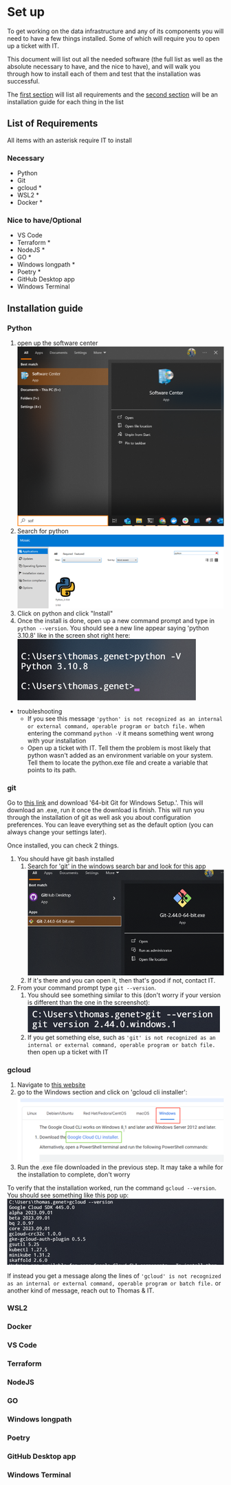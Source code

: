 # Set up

To get working on the data infrastructure and any of its components you will need to have a few things installed. Some of which will require you to open up a ticket with IT.

This document will list out all the needed software (the full list as well as the absolute necessary to have, and the nice to have), and will walk you through how to install each of them and test that the installation was successful.

The [first section](#list-of-requirements) will list all requirements and the [second section](#installation-guide) will be an installation guide for each thing in the list

## List of Requirements

All items with an asterisk require IT to install

### Necessary

- Python
- Git
- gcloud \*
- WSL2 \*
- Docker \*

### Nice to have/Optional

- VS Code
- Terraform \*
- NodeJS \*
- GO \*
- Windows longpath \*
- Poetry \*
- GitHub Desktop app
- Windows Terminal

## Installation guide

### Python

1. open up the software center ![](../../imgs/softwarecenter.png)
2. Search for python ![](../../imgs/softwarecenter_python.png)
3. Click on python and click "Install"
4. Once the install is done, open up a new command prompt and type in `python --version`. You should see a new line appear saying 'python 3.10.8' like in the screen shot right here: ![](../../imgs/python_version.png)

- troubleshooting
  - If you see this message `'python' is not recognized as an internal or external command, operable program or batch file.` when entering the command `python -V` it means something went wrong with your installation
  - Open up a ticket with IT. Tell them the problem is most likely that python wasn't added as an environment variable on your system. Tell them to locate the python.exe file and create a variable that points to its path.

### git

Go to [this link](https://git-scm.com/download/win) and download '64-bit Git for Windows Setup.'. This will download an .exe, run it once the download is finish. This will run you through the installation of git as well ask you about configuration preferences. You can leave everything set as the default option (you can always change your settings later).

Once installed, you can check 2 things.

1. You should have git bash installed
   1. Search for 'git' in the windows search bar and look for this app ![](../../imgs/git_bash.png)
   2. If it's there and you can open it, then that's good if not, contact IT.
2. From your command prompt type `git --version`.
   1. You should see something similar to this (don't worry if your version is different than the one in the screenshot): ![](../../imgs/git_version.png)
   2. If you get something else, such as `'git' is not recognized as an internal or external command, operable program or batch file.` then open up a ticket with IT

### gcloud

1. Navigate to [this website](https://cloud.google.com/sdk/docs/install)
2. go to the Windows section and click on 'gcloud cli installer': ![](../../imgs/gcloud_windows.png)
3. Run the .exe file downloaded in the previous step. It may take a while for the installation to complete, don't worry

To verify that the installation worked, run the command `gcloud --version`. You should see something like this pop up: ![](../../imgs/gcloud_version.png)

If instead you get a message along the lines of `'gcloud' is not recognized as an internal or external command, operable program or batch file.` or another kind of message, reach out to Thomas & IT.

### WSL2

### Docker

### VS Code

### Terraform

### NodeJS

### GO

### Windows longpath

### Poetry

### GitHub Desktop app

### Windows Terminal
